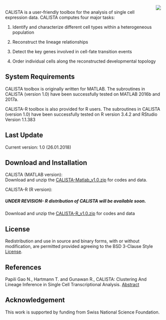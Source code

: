 <img style = "float: right;" src = "https://github.com/CABSEL/CALISTA/blob/master/calista.png">

CALISTA is a user-friendly toolbox for the analysis of single cell expression data. CALISTA computes four major tasks: 

 1. Identify and characterize different cell types within a heterogeneous population

 2. Reconstruct the lineage relationships
 
 3. Detect the key genes involved in cell-fate transition events

 4. Order individual cells along the reconstructed developmental topology


## System Requirements

CALISTA toolbox is originally written for MATLAB. The subroutines in CALISTA (version 1.0) have been successfully tested on MATLAB 2016b and 2017a. 

CALISTA-R toolbox is also provided for R users. The subroutines in CALISTA (version 1.0) have been successfully tested on R version 3.4.2 and RStudio Version 1.1.383

## Last Update
Current version: 1.0 (26.01.2018)

## Download and Installation

CALISTA (MATLAB version):    
Download and unzip the [CALISTA-Matlab_v1.0.zip](https://github.com/CABSEL/CALISTA.git) for codes and data.

CALISTA-R (R version):     
##### UNDER REVISION- R distribution of CALISTA will be available soon. 
Download and unzip the [CALISTA-R_v1.0.zip]() for codes and data

## License
Redistribution and use in source and binary forms, with or without modification, are permitted provided agreeing to the BSD 3-Clause Style [License](https://github.com/CABSEL/CALISTA/blob/master/LICENSE).


## References
Papili Gao N., Hartmann T. and Gunawan R., CALISTA: Clustering And Lineage Inference in Single Cell Transcriptional Analysis. [Abstract](https://www.biorxiv.org/content/early/2018/01/31/257550)

## Acknowledgement
This work is supported by funding from Swiss National Science Foundation.

